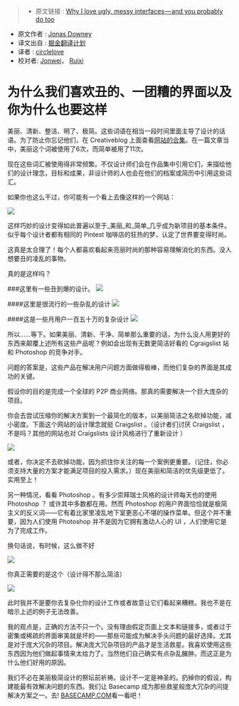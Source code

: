 >* 原文链接 : [Why I love ugly, messy interfaces — and you probably do too](https://m.signalvnoise.com/why-i-love-ugly-messy-interfaces-and-you-probably-do-too-edff4a896a83#.9ktye0b9m)
* 原文作者 : [Jonas Downey](https://medium.com/@jonasdowney)
* 译文出自 : [掘金翻译计划](https://github.com/xitu/gold-miner)
* 译者 : [circlelove](https://github.com/circlelove)
* 校对者: [Jonwei](https://github.com/Jonwei)， [Ruixi](https://github.com/Ruixi) 

# 为什么我们喜欢丑的、一团糟的界面以及你为什么也要这样

美丽、清新、整洁、明了、极简。这些词语在相当一段时间里面主导了设计的话语。为了防止你忘记他们，在 Creativeblog 上面查看[网站的合集](http://www.creativebloq.com/portfolios/examples-712368)。在一篇文章当中，美丽这个词被使用了6次，而简单被用了11次。




现在这些词汇被使用得非常频繁。不仅设计师们会在作品集中引用它们，来描绘他们的设计理念，目标和成果，非设计师的人也会在他们的档案或简历中引用这些词汇。





如果你也这么干过，你可能有一个看上去像这样的一个网站：

![](http://ww3.sinaimg.cn/large/a490147fgw1f2p9je65eqj20wa0tuaix.jpg)



这样巧妙的设计变得如此普遍以至于_美丽_和_简单_几乎成为新项目的基本条件。似乎每个设计者都有相同的 Pintest 咖啡店的狂热的梦，认定了世界要变得时尚。

 


这真是太合理了！每个人都喜欢看起来亮丽时尚的那种容易理解消化的东西。没人想要丑的凌乱的事物。


真的是这样吗？




###这里有一些丑到爆的设计。
![](http://ww3.sinaimg.cn/large/a490147fgw1f2p9lj1q9zj20xc0qrtl1.jpg)



####这里是很流行的一些杂乱的设计
![](http://ww1.sinaimg.cn/large/a490147fgw1f2p9lx308wj20xc0pqdka.jpg)


####这是一些月用户一百五十万的复杂设计
![](http://ww1.sinaimg.cn/large/a490147fgw1f2p9m8c0rnj20xc0riqdh.jpg)

所以……等下。如果美丽、清新、干净、简单那么重要的话，为什么没人用更好的东西来颠覆上述所有这些产品呢？例如会出现有无数更简洁好看的 Cgraigslist 站和 Photoshop 的竞争对手。

问题的答案是，这些产品在解决用户问题方面做得极棒，而他们复杂的界面是其成功的关键。

假设你的目的是完成一个全球的 P2P 商业网络。那真的需要解决一个巨大庞杂的项目。



你会去尝试压缩你的解决方案到一个最简化的版本，以美丽简洁之名砍掉功能，减小密度。下面这个网站的设计理念就挺 Craigslist 。（设计者们讨厌 Craigslist ，不是吗？其他的网站也对 Craigslists 设计风格进行了重新设计 ）

![](http://ww4.sinaimg.cn/large/a490147fgw1f2p9mpbsv9j20m80dwdha.jpg)

或者，你决定不去砍掉功能，因为抓住你关注的每一个案例更重要。（记住，你必须支持大量的方案才能满足项目的投入需求。）现在美丽和简洁的优先级更低了。实用至上！


另一种情况，看看 Photoshop 。有多少崇拜瑞士风格的设计师每天也的使用 Photoshop ？ 或许其中多数都在用。然而 Photoshop 的用户界面恰恰就是极简主义的反义词——它有着比家里凌乱地下室更恶心不堪的操作菜单。但这个并不重要，因为人们使用 Photoshop 并不是因为它拥有激动人心的 UI ，人们使用它是为了完成工作。


换句话说，有时候，这么做不好

![](http://ww1.sinaimg.cn/large/a490147fgw1f2p9n56c23j20aq0bdwf0.jpg)

你真正需要的是这个（设计得不那么简洁）

![](http://ww4.sinaimg.cn/large/a490147fgw1f2p9ng4br1j20dh09e405.jpg)

此时我并不是要你去复杂化你的设计工作或者故意让它们看起来糟糕。我也不是在暗示上述的例子无法改善。

我的观点是，正确的方法不只一个。没有理由假定页面上文本和链接多，或者过于密集或稀疏的界面审美就是坏的——那些可能成为解决手头问题的最好选择。尤其是对于庞大冗杂的项目。解决庞大冗杂项目的产品才是生活救星。我喜欢使用这些东西因为他们做起事情来太给力了。当然他们自己确实有点杂乱臃肿。而这正是为什么他们好用的原因。





我们不必在美丽极简设计的祭坛前祈祷。设计不一定是神圣的。扔掉你的假设，构建能最有效解决问题的东西。我们让 Basecamp 成为那些救星般庞大冗杂的问提解决方案之一。去! [BASECAMP.COM](http://basecamp.com)看一看吧！


